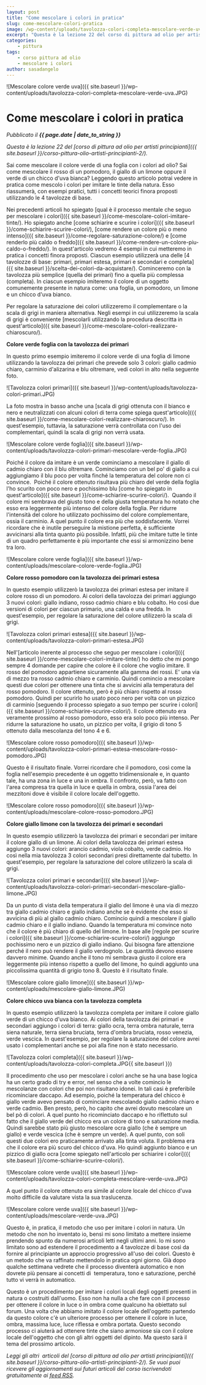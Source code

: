 ```yaml
---
layout: post
title: "Come mescolare i colori in pratica"
slug: come-mescolare-colori-pratica
image: /wp-content/uploads/tavolozza-colori-completa-mescolare-verde-uva.JPG
excerpt: "Questa è la lezione 22 del corso di pittura ad olio per artisti principianti. Sai come mescolare il colore verde di una foglia con i colori ad olio? Sai"
categories:
    - pittura
tags:
    - corso pittura ad olio
    - mescolare i colori
author: sasadangelo
---
```


![Mescolare colore verde uva]({{ site.baseurl }}/wp-content/uploads/tavolozza-colori-completa-mescolare-verde-uva.JPG)

# Come mescolare i colori in pratica
_Pubblicato il **{{ page.date | date_to_string }}**_

_Questa è la lezione 22 del [corso di pittura ad olio per artisti principianti]({{ site.baseurl }}/corso-pittura-olio-artisti-principianti-2/)._

Sai come mescolare il colore verde di una foglia con i colori ad olio? Sai come mescolare il rosso di un pomodoro, il giallo di un limone oppure il verde di un chicco d'uva bianca? Leggendo questo articolo potrai vedere in pratica come mescolo i colori per imitare le tinte della natura. Esso riassumerà, con esempi pratici, tutti i concetti teorici finora proposti utilizzando le 4 tavolozze di base.

Nei precedenti articoli ho spiegato [qual è il processo mentale che seguo per mescolare i colori]({{ site.baseurl }}/come-mescolare-colori-imitare-tinte/). Ho spiegato anche [come schiarire e scurire i colori]({{ site.baseurl }}/come-schiarire-scurire-colori/), [come rendere un colore più o meno intenso]({{ site.baseurl }}/come-regolare-saturazione-colore/) e [come renderlo più caldo o freddo]({{ site.baseurl }}/come-rendere-un-colore-piu-caldo-o-freddo/). In quest'articolo vedremo 4 esempi in cui metteremo in pratica i concetti finora proposti. Ciascun esempio utilizzerà una delle [4 tavolozze di base: primari, primari estesa, primari e secondari e completa]({{ site.baseurl }}/scelta-dei-colori-da-acquistare/). Cominceremo con la tavolozza più semplice (quella dei primari) fino a quella più complessa (completa). In ciascun esempio imiteremo il colore di un oggetto comunemente presente in natura come: una foglia, un pomodoro, un limone e un chicco d'uva bianco.

Per regolare la saturazione dei colori utilizzeremo il complementare o la scala di grigi in maniera alternativa. Negli esempi in cui utilizzeremo la scala di grigi è conveniente [mescolarli utilizzando la procedura descritta in quest'articolo]({{ site.baseurl }}/come-mescolare-colori-realizzare-chiaroscuro/).

**Colore verde foglia con la tavolozza dei primari**

In questo primo esempio imiteremo il colore verde di una foglia di limone utilizzando la tavolozza dei primari che prevede solo 3 colori: giallo cadmio chiaro, carminio d'alizarina e blu oltremare, vedi colori in alto nella seguente foto.

![Tavolozza colori primari]({{ site.baseurl }}/wp-content/uploads/tavolozza-colori-primari.JPG)

La foto mostra in basso anche una [scala di grigi ottenuta con il bianco e nero e neutralizzati con alcuni colori di terra come spiega quest'articolo]({{ site.baseurl }}/come-mescolare-colori-realizzare-chiaroscuro/). In quest'esempio, tuttavia, la saturazione verrà controllata con l'uso dei complementari, quindi la scala di grigi non verrà usata.

![Mescolare colore verde foglia]({{ site.baseurl }}/wp-content/uploads/tavolozza-colori-primari-mescolare-verde-foglia.JPG)

Poiché il colore da imitare è un verde cominciamo a mescolare il giallo di cadmio chiaro con il blu oltremare. Cominciamo con un bel po' di giallo a cui aggiungiamo il blu poco per volta finché la temperatura del colore non ci convince.  Poiché il colore ottenuto risultava più chiaro del verde della foglia l'ho scurito con poco nero e pochissimo blu [come ho spiegato in quest'articolo]({{ site.baseurl }}/come-schiarire-scurire-colori/).  Quando il colore mi sembrava del giusto tono e della giusta temperatura ho notato che esso era leggermente più intenso del colore della foglia. Per ridurre l'intensità del colore ho utilizzato pochissimo del colore complementare, ossia il carminio. A quel punto il colore era più che soddisfacente. Vorrei ricordare che è inutile perseguire la mistione perfetta, è sufficiente avvicinarsi alla tinta quanto più possibile. Infatti, più che imitare tutte le tinte di un quadro perfettamente è più importante che essi si armonizzino bene tra loro.

![Mescolare colore verde foglia]({{ site.baseurl }}/wp-content/uploads/mescolare-colore-verde-foglia.JPG)

**Colore rosso pomodoro con la tavolozza dei primari estesa**

In questo esempio utilizzerò la tavolozza dei primari estesa per imitare il colore rosso di un pomodoro. Ai colori della tavolozza dei primari aggiungo 3 nuovi colori: giallo indiano, rosso cadmio chiaro e blu cobalto. Ho così due versioni di colori per ciascun primario, una calda e una fredda. In quest'esempio, per regolare la saturazione del colore utilizzerò la scala di grigi.

![Tavolozza colori primari estesa]({{ site.baseurl }}/wp-content/uploads/tavolozza-colori-primari-estesa.JPG)

Nell'[articolo inerente al processo che seguo per mescolare i colori]({{ site.baseurl }}/come-mescolare-colori-imitare-tinte/) ho detto che mi pongo sempre 4 domande per capire che colore è il colore che voglio imitare. Il rosso del pomodoro appartiene sicuramente alla gamma dei rossi. E' una via di mezzo tra rosso cadmio chiaro e carminio. Quindi comincio a mescolare questi due colori per ottenere una tinta che si avvicini alla temperatura del rosso pomodoro. Il colore ottenuto, però è più chiaro rispetto al rosso pomodoro. Quindi per scurirlo ho usato poco nero per volta con un pizzico di carminio [seguendo il processo spiegato a suo tempo per scurire i colori]({{ site.baseurl }}/come-schiarire-scurire-colori/). Il colore ottenuto era veramente prossimo al rosso pomodoro, esso era solo poco più intenso. Per ridurre la saturazione ho usato, un pizzico per volta, il grigio di tono 5 ottenuto dalla mescolanza del tono 4 e 6.

![Mescolare colore rosso pomodoro]({{ site.baseurl }}/wp-content/uploads/tavolozza-colori-primari-estesa-mescolare-rosso-pomodoro.JPG)

Questo è il risultato finale. Vorrei ricordare che il pomodoro, così come la foglia nell'esempio precedente è un oggetto tridimensionale e, in quanto tale, ha una zona in luce e una in ombra. Il confronto, però, va fatto con l'area compresa tra quella in luce e quella in ombra, ossia l'area dei mezzitoni dove è visibile il colore locale dell'oggetto.

![Mescolare colore rosso pomodoro]({{ site.baseurl }}/wp-content/uploads/mescolare-colore-rosso-pomodoro.JPG)

**Colore giallo limone con la tavolozza dei primari e secondari**

In questo esempio utilizzerò la tavolozza dei primari e secondari per imitare il colore giallo di un limone. Ai colori della tavolozza dei primari estesa aggiungo 3 nuovi colori: arancio cadmio, viola cobalto, verde cadmio. Ho così nella mia tavolozza 3 colori secondari presi direttamente dal tubetto. In quest'esempio, per regolare la saturazione del colore utilizzerò la scala di grigi.

![Tavolozza colori primari e secondari]({{ site.baseurl }}/wp-content/uploads/tavolozza-colori-primari-secondari-mescolare-giallo-limone.JPG)

Da un punto di vista della temperatura il giallo del limone è una via di mezzo tra giallo cadmio chiaro e giallo indiano anche se è evidente che esso si avvicina di più al giallo cadmio chiaro. Comincio quindi a mescolare il giallo cadmio chiaro e il giallo indiano. Quando la temperatura mi convince noto che il colore è più chiaro di quello del limone. In base alle [regole per scurire i colori]({{ site.baseurl }}/come-schiarire-scurire-colori/) aggiungo pochissimo nero e un pizzico di giallo indiano. Qui bisogna fare attenzione perché il nero può rendere il giallo verdognolo. Le quantità devono essere davvero minime. Quando anche il tono mi sembrava giusto il colore era leggermente più intenso rispetto a quello del limone, ho quindi aggiunto una piccolissima quantità di grigio tono 8. Questo è il risultato finale.

![Mescolare colore giallo limone]({{ site.baseurl }}/wp-content/uploads/mescolare-giallo-limone.JPG)

**Colore chicco uva bianca con la tavolozza completa**

In questo esempio utilizzerò la tavolozza completa per imitare il colore giallo verde di un chicco d'uva bianco. Ai colori della tavolozza dei primari e secondari aggiungo i colori di terra: giallo ocra, terra ombra naturale, terra siena naturale, terra siena bruciata, terra d'ombra bruciata, rosso venezia, verde vescica. In quest'esempio, per regolare la saturazione del colore avrei usato i complementari anche se poi alla fine non è stato necessario.

![Tavolozza colori completa]({{ site.baseurl }}/wp-content/uploads/tavolozza-colori-completa.JPG{{ site.baseurl }})

Il procedimento che uso per mescolare i colori anche se ha una base logica ha un certo grado di try e error, nel senso che a volte comincio le mescolanze con colori che poi non risultano idonei. In tali casi è preferibile ricominciare daccapo. Ad esempio, poiché la temperatura del chicco è giallo verde avevo pensato di cominciare mescolando giallo cadmio chiaro e verde cadmio. Ben presto, però, ho capito che avrei dovuto mescolare un bel pò di colori. A quel punto ho ricominciato daccapo e ho riflettuto sul fatto che il giallo verde del chicco era un colore di tono e saturazione media. Quindi sarebbe stato più giusto mescolare ocra giallo (che è sempre un giallo) e verde vescica (che è sempre un verde). A quel punto, con soli questi due colori ero praticamente arrivato alla tinta voluta. Il problema era che il colore era più scuro del chicco d'uva. Ho quindi aggiunto bianco e un pizzico di giallo ocra [come spiegato nell'articolo per schiarire i colori]({{ site.baseurl }}/come-schiarire-scurire-colori/).

![Mescolare colore verde uva]({{ site.baseurl }}/wp-content/uploads/tavolozza-colori-completa-mescolare-verde-uva.JPG)

A quel punto il colore ottenuto era simile al colore locale del chicco d'uva molto difficile da valutare vista la sua traslucenza.

![Mescolare colore verde uva]({{ site.baseurl }}/wp-content/uploads/mescolare-verde-uva.JPG)

Questo è, in pratica, il metodo che uso per imitare i colori in natura. Un metodo che non ho inventato io, bensì mi sono limitato a mettere insieme prendendo spunto da numerosi articoli letti negli ultimi anni. Io mi sono limitato sono ad estendere il procedimento a 4 tavolozze di base così da fornire al principiante un approccio progressivo all'uso dei colori. Questo è un metodo che va raffinato mettendolo in pratica ogni giorno. Già dopo qualche settimana vedrete che il processo diventerà automatico e non dovrete più pensare ai concetti di  temperatura, tono e saturazione, perché tutto vi verrà in automatico.

Questo è un procedimento per imitare i colori locali degli oggetti presenti in natura o costruiti dall'uomo. Esso non ha nulla a che fare con il processo per ottenere il colore in luce o in ombra come qualcuno ha obiettato sul forum. Una volta che abbiamo imitato il colore locale dell'oggetto partendo da questo colore c'è un ulteriore processo per ottenere il colore in luce, ombra, massima luce, luce riflessa e ombra portata. Questo secondo processo ci aiuterà ad ottenere tinte che siano armoniose sia con il colore locale dell'oggetto che con gli altri oggetti del dipinto. Ma questo sarà il tema del prossimo articolo.

_Leggi gli altri  articoli del [corso di pittura ad olio per artisti principianti]({{ site.baseurl }}/corso-pittura-olio-artisti-principianti-2/). Se vuoi puoi ricevere gli aggiornamenti sui futuri articoli del corso iscrivendoti gratuitamente ai [feed RSS](http://feeds2.feedburner.com/DisegnoPittura)._
